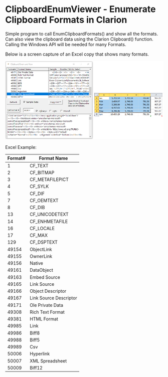 # ClipboardEnumViewer - Enumerate Clipboard Formats in Clarion

Simple program to call EnumClipboardFormats() and show all the formats. Can also view the clipboard data using the Clarion Clipboard() function. Calling the Windows API will be needed for many Formats.

Below is a screen capture of an Excel copy that shows many formats.

![screen cap](readme1.png)

Excel Example:

Format# | Format Name
--------|------------
1 | CF_TEXT
2 | CF_BITMAP
3 | CF_METAFILEPICT
4 | CF_SYLK
5 | CF_DIF
7 | CF_OEMTEXT
8 | CF_DIB
13 | CF_UNICODETEXT
14 | CF_ENHMETAFILE
16 | CF_LOCALE
17 | CF_MAX
129 | CF_DSPTEXT
49154 | ObjectLink
49155 | OwnerLink
49156 | Native
49161 | DataObject
49163 | Embed Source
49165 | Link Source
49166 | Object Descriptor
49167 | Link Source Descriptor
49171 | Ole Private Data
49308 | Rich Text Format
49381 | HTML Format
49985 | Link
49986 | Biff8
49988 | Biff5
49989 | Csv
50006 | Hyperlink
50007 | XML Spreadsheet
50009 | Biff12
